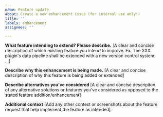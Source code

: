 ```yaml
---
name: Feature update
about: Create a new enhancement issue (for internal use only!)
title: ''
labels: enhancement
assignees: ''

---
```


**What feature intending to extend? Please describe.**
[A clear and concise description of which existing feature you intend to improve. Ex. The XXX plugin's data pipeline shall be extended with a new version control system: ...]

**Describe why this enhancement is being made.**
[A clear and concise description of why this feature is being added or extended]

**Describe alternatives you've considered**
[A clear and concise description of any alternative solutions or features you've considered as opposed to the stated feature addition/enhancement]

**Additional context**
[Add any other context or screenshots about the feature request that help implement the feature as intended]
